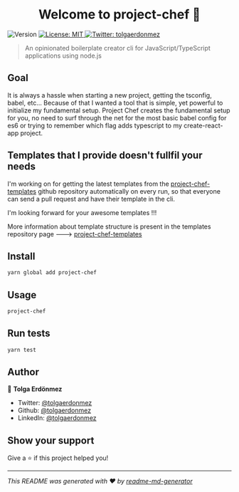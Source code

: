 <h1 align="center">Welcome to project-chef 👋</h1>
<p>
  <img alt="Version" src="https://img.shields.io/badge/version-1.0.0-blue.svg?cacheSeconds=2592000" />
  <a href="#" target="_blank">
    <img alt="License: MIT" src="https://img.shields.io/badge/License-MIT-yellow.svg" />
  </a>
  <a href="https://twitter.com/tolgaerdonmez" target="_blank">
    <img alt="Twitter: tolgaerdonmez" src="https://img.shields.io/twitter/follow/tolgaerdonmez.svg?style=social" />
  </a>
</p>

> An opinionated boilerplate creator cli for JavaScript/TypeScript applications using node.js

## Goal

It is always a hassle when starting a new project, getting the tsconfig, babel, etc...
Because of that I wanted a tool that is simple, yet powerful to initialize my fundamental setup.
Project Chef creates the fundamental setup for you, no need to surf through the net for the most basic babel config for es6 or trying to remember which flag adds typescript to my create-react-app project.

## Templates that I provide doesn't fullfil your needs

I'm working on for getting the latest templates from the [project-chef-templates](https://github.com/tolgaerdonmez/project-chef-templates) github repository automatically on every run, so that everyone can send a pull request and have their template in the cli.

I'm looking forward for your awesome templates !!!

More information about template structure is present in the templates repository page ---> [project-chef-templates](https://github.com/tolgaerdonmez/project-chef-templates)  

## Install

```sh
yarn global add project-chef
```

## Usage

```sh
project-chef
```

## Run tests

```sh
yarn test
```

## Author

👤 **Tolga Erdönmez**

* Twitter: [@tolgaerdonmez](https://twitter.com/tolgaerdonmez)
* Github: [@tolgaerdonmez](https://github.com/tolgaerdonmez)
* LinkedIn: [@tolgaerdonmez](https://linkedin.com/in/tolgaerdonmez)

## Show your support

Give a ⭐️ if this project helped you!

***
_This README was generated with ❤️ by [readme-md-generator](https://github.com/kefranabg/readme-md-generator)_